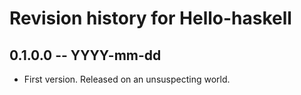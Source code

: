 # Revision history for Hello-haskell

## 0.1.0.0  -- YYYY-mm-dd

* First version. Released on an unsuspecting world.
